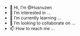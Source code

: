 - 👋 Hi, I’m @Husnuzen
- 👀 I’m interested in ...
- 🌱 I’m currently learning ...
- 💞️ I’m looking to collaborate on ...
- 📫 How to reach me ...

<!---
Husnuzen/Husnuzen is a ✨ special ✨ repository because its `README.md` (this file) appears on your GitHub profile.
You can click the Preview link to take a look at your changes.
--->
